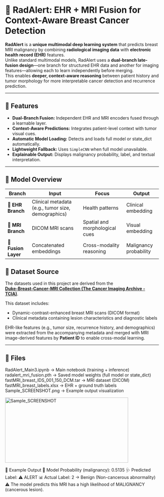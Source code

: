 # 🩻 RadAlert: EHR + MRI Fusion for Context-Aware Breast Cancer Detection

**RadAlert** is a **unique multimodal deep learning system** that predicts breast MRI malignancy by combining **radiological imaging data** with **electronic health record (EHR)** features.  
Unlike standard multimodal models, RadAlert uses a **dual-branch late-fusion design**—one branch for structured EHR data and another for imaging features—allowing each to learn independently before merging.  
This enables **deeper, context-aware reasoning** between patient history and tumor morphology for more interpretable cancer detection and recurrence prediction.

---

## 🚀 Features
- **Dual-Branch Fusion:** Independent EHR and MRI encoders fused through a learnable layer.  
- **Context-Aware Predictions:** Integrates patient-level context with tumor visual cues.  
- **Automatic Model Loading:** Detects and loads full model or state_dict automatically.  
- **Lightweight Fallback:** Uses `SimpleCNN` when full model unavailable.  
- **Explainable Output:** Displays malignancy probability, label, and textual interpretation.

---

## 🧠 Model Overview
| Branch | Input | Focus | Output |
|--------|--------|--------|--------|
| 🧬 **EHR Branch** | Clinical metadata (e.g., tumor size, demographics) | Health patterns | Clinical embedding |
| 🩻 **MRI Branch** | DICOM MRI scans | Spatial and morphological cues | Visual embedding |
| 🔗 **Fusion Layer** | Concatenated embeddings | Cross-modality reasoning | Malignancy probability |





## 🧬 Dataset Source

The datasets used in this project are derived from the  
**[Duke-Breast-Cancer-MRI Collection (The Cancer Imaging Archive - TCIA)](https://www.cancerimagingarchive.net/collection/duke-breast-cancer-mri/)**.  

This dataset includes:
- Dynamic-contrast-enhanced breast MRI scans (DICOM format)  
- Clinical metadata containing lesion characteristics and diagnostic labels  

EHR-like features (e.g., tumor size, recurrence history, and demographics) were extracted from the accompanying metadata and merged with MRI image-derived features by **Patient ID** to enable cross-modal learning.





---

## 📂 Files
RadAlert_Main3.ipynb → Main notebook (training + inference)
radalert_mri_fusion.pth → Saved model weights (full model or state_dict)
fastMRI_breast_IDS_001_150_DCM.tar → MRI dataset (DICOM)
fastMRI_breast_labels.xlsx → EHR + ground truth labels
Sample_SCREENSHOT.png → Example output visualization


<img width="403" height="213" alt="Sample_SCREENSHOT" src="https://github.com/user-attachments/assets/2a898708-f2a5-48ba-960b-b873d72b1afa" />







🧾 Example Output
🤖 Model Probability (malignancy): 0.5135
🩺 Predicted Label: ⚠️ ALERT
📊 Actual Label: 2 → Benign (Non-cancerous abnormality)
⚠️ The model predicts this MRI has a high likelihood of MALIGNANCY (cancerous lesion).
